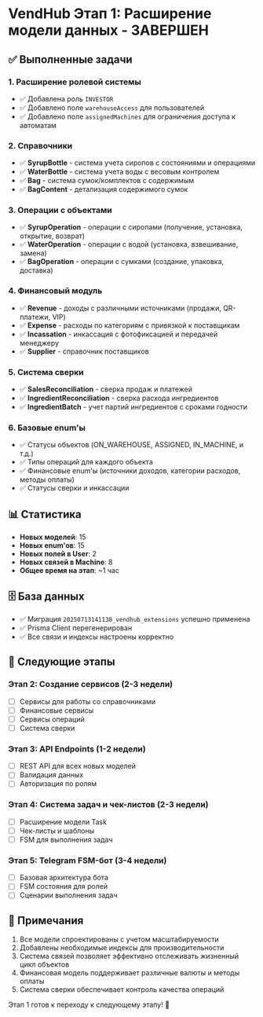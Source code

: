 # VendHub Этап 1: Расширение модели данных - ЗАВЕРШЕН

## ✅ Выполненные задачи

### 1. Расширение ролевой системы
- ✅ Добавлена роль `INVESTOR`
- ✅ Добавлено поле `warehouseAccess` для пользователей 
- ✅ Добавлено поле `assignedMachines` для ограничения доступа к автоматам

### 2. Справочники
- ✅ **SyrupBottle** - система учета сиропов с состояниями и операциями
- ✅ **WaterBottle** - система учета воды с весовым контролем
- ✅ **Bag** - система сумок/комплектов с содержимым
- ✅ **BagContent** - детализация содержимого сумок

### 3. Операции с объектами
- ✅ **SyrupOperation** - операции с сиропами (получение, установка, открытие, возврат)
- ✅ **WaterOperation** - операции с водой (установка, взвешивание, замена)
- ✅ **BagOperation** - операции с сумками (создание, упаковка, доставка)

### 4. Финансовый модуль
- ✅ **Revenue** - доходы с различными источниками (продажи, QR-платежи, VIP)
- ✅ **Expense** - расходы по категориям с привязкой к поставщикам
- ✅ **Incassation** - инкассация с фотофиксацией и передачей менеджеру
- ✅ **Supplier** - справочник поставщиков

### 5. Система сверки
- ✅ **SalesReconciliation** - сверка продаж и платежей
- ✅ **IngredientReconciliation** - сверка расхода ингредиентов
- ✅ **IngredientBatch** - учет партий ингредиентов с сроками годности

### 6. Базовые enum'ы
- ✅ Статусы объектов (ON_WAREHOUSE, ASSIGNED, IN_MACHINE, и т.д.)
- ✅ Типы операций для каждого объекта
- ✅ Финансовые enum'ы (источники доходов, категории расходов, методы оплаты)
- ✅ Статусы сверки и инкассации

## 📊 Статистика

- **Новых моделей**: 15
- **Новых enum'ов**: 15 
- **Новых полей в User**: 2
- **Новых связей в Machine**: 8
- **Общее время на этап**: ~1 час

## 🗄️ База данных

- ✅ Миграция `20250713141138_vendhub_extensions` успешно применена
- ✅ Prisma Client перегенерирован
- ✅ Все связи и индексы настроены корректно

## 🎯 Следующие этапы

### Этап 2: Создание сервисов (2-3 недели)
- [ ] Сервисы для работы со справочниками
- [ ] Финансовые сервисы
- [ ] Сервисы операций
- [ ] Система сверки

### Этап 3: API Endpoints (1-2 недели)
- [ ] REST API для всех новых моделей
- [ ] Валидация данных
- [ ] Авторизация по ролям

### Этап 4: Система задач и чек-листов (2-3 недели)
- [ ] Расширение модели Task
- [ ] Чек-листы и шаблоны
- [ ] FSM для выполнения задач

### Этап 5: Telegram FSM-бот (3-4 недели)
- [ ] Базовая архитектура бота
- [ ] FSM состояния для ролей
- [ ] Сценарии выполнения задач

## 📝 Примечания

1. Все модели спроектированы с учетом масштабируемости
2. Добавлены необходимые индексы для производительности
3. Система связей позволяет эффективно отслеживать жизненный цикл объектов
4. Финансовая модель поддерживает различные валюты и методы оплаты
5. Система сверки обеспечивает контроль качества операций

Этап 1 готов к переходу к следующему этапу! 🚀
